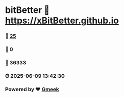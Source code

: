 # bitBetter :link: https://xBitBetter.github.io 
### :page_facing_up: [25](https://xBitBetter.github.io/tag.html) 
### :speech_balloon: 0 
### :hibiscus: 36333 
### :alarm_clock: 2025-06-09 13:42:30 
### Powered by :heart: [Gmeek](https://github.com/Meekdai/Gmeek)
